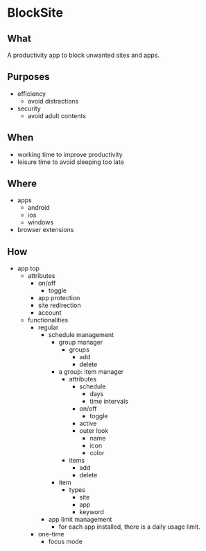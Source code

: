 # BlockSite

## What

A productivity app to block unwanted sites and apps.

## Purposes

- efficiency
    - avoid distractions
- security
    - avoid adult contents

## When

- working time to improve productivity
- leisure time to avoid sleeping too late

## Where

- apps
    - android
    - ios
    - windows
- browser extensions
  
## How

- app top
    - attributes
        - on/off
            - toggle
        - app protection
        - site redirection
        - account
    - functionalities
        - regular
            - schedule management
                - group manager
                    - groups
                        - add
                        - delete
                - a group: item manager
                    - attributes
                        - schedule
                            - days
                            - time intervals
                        - on/off
                            - toggle
                        - active
                        - outer look
                            - name
                            - icon
                            - color
                    - items
                        - add
                        - delete
                - item
                    - types
                        - site
                        - app
                        - keyword
            - app limit management
                - for each app installed, there is a daily usage limit.
        - one-time
            - focus mode
